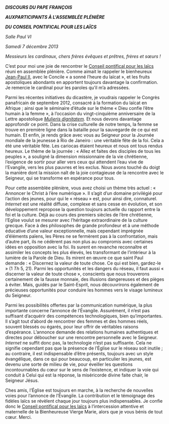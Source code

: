 ***DISCOURS DU PAPE FRANÇOIS***

***AUX******PARTICIPANTS À L'ASSEMBLÉE PLÉNIÈRE***

***DU CONSEIL PONTIFICAL POUR LES LAÏCS***

*Salle Paul VI*

*Samedi 7 décembre 2013*

*Messieurs les cardinaux, chers frères évêques et prêtres, frères et sœurs !*

C’est pour moi une joie de rencontrer le [Conseil pontifical pour les laïcs](http://www.laici.va/content/laici/fr.html) réuni en assemblée plénière. Comme aimait le rappeler le bienheureux [Jean-Paul II](http://www.vatican.va/holy_father/john_paul_ii/index_fr.htm), avec le Concile « a sonné l’heure du laïcat », et les fruits apostoliques abondants en apportent toujours davantage la confirmation. Je remercie le cardinal pour les paroles qu’il m’a adressées.

Parmi les récentes initiatives du dicastère, je voudrais rappeler le Congrès panafricain de septembre 2012, consacré à la formation du laïcat en Afrique ; ainsi que le séminaire d’étude sur le thème « Dieu confie l’être humain à la femme », à l’occasion du vingt-cinquième anniversaire de la Lettre apostolique *[Mulieris dignitatem](http://www.vatican.va/holy_father/john_paul_ii/apost_letters/1988/documents/hf_jp-ii_apl_19880815_mulieris-dignitatem_fr.html).* Et nous devons davantage approfondir ce point. Dans la crise culturelle de notre temps, la femme se trouve en première ligne dans la bataille pour la sauvegarde de ce qui est humain. Et enfin, je rends grâce avec vous au Seigneur pour la Journée mondiale de la jeunesse à Rio de Janeiro : une véritable fête de la foi. Cela a été une véritable fête. Les cariocas étaient heureux et nous ont tous rendus heureux. Le thème de la journée : « Allez et faites des disciples de tous les peuples », a souligné la dimension missionnaire de la vie chrétienne, l’exigence de sortir pour aller vers ceux qui attendent l’eau vive de l’Evangile, vers les plus pauvres et les exclus. Nous avons touché du doigt la manière dont la mission naît de la joie contagieuse de la rencontre avec le Seigneur, qui se transforme en espérance pour tous.

Pour cette assemblée plénière, vous avez choisi un thème très actuel : « Annoncer le Christ à l’ère numérique ». Il s’agit d’un domaine privilégié pour l’action des jeunes, pour qui le « réseau » est, pour ainsi dire, connaturel. *Internet* est une réalité diffuse, complexe et sans cesse en évolution, et son développement repropose la question toujours actuelle du rapport entre la foi et la culture. Déjà au cours des premiers siècles de l’ère chrétienne, l’Eglise voulut se mesurer avec l’héritage extraordinaire de la culture grecque. Face à des philosophes de grande profondeur et à une méthode éducative d’une valeur exceptionnelle, mais cependant imprégnée d’éléments païens, les Pères ne se fermèrent pas à la confrontation, mais d’autre part, ils ne cédèrent pas non plus au compromis avec certaines idées en opposition avec la foi. Ils surent en revanche reconnaître et assimiler les concepts les plus élevés, les transformant de l’intérieur à la lumière de la Parole de Dieu. Ils mirent en œuvre ce que saint Paul demande : « Discernez la valeur de toute chose. Ce qui est bien, gardez-le » (1 *Th* 5, 21). Parmi les opportunités et les dangers du réseau, il faut aussi « discerner la valeur de toute chose », conscients que nous trouverons certainement de la fausse monnaie, des illusions dangereuses et des pièges à éviter. Mais, guidés par le Saint-Esprit, nous découvrirons également de précieuses opportunités pour conduire les hommes vers le visage lumineux du Seigneur.

Parmi les possibilités offertes par la communication numérique, la plus importante concerne l’annonce de l’Évangile. Assurément, il n’est pas suffisant d’acquérir des compétences technologiques, bien qu’importantes. Il s’agit tout d’abord de rencontrer des femmes et des hommes réels, souvent blessés ou égarés, pour leur offrir de véritables raisons d’espérance. L’annonce demande des relations humaines authentiques et directes pour déboucher sur une rencontre personnelle avec le Seigneur. *Internet* ne suffit donc pas, la technologie n’est pas suffisante. Cela ne signifie cependant pas que la présence de l’Église sur le réseau soit inutile ; au contraire, il est indispensable d’être présents, toujours avec un style évangélique, dans ce qui pour beaucoup, en particulier les jeunes, est devenu une sorte de milieu de vie, pour éveiller les questions incontournables du cœur sur le sens de l’existence, et indiquer la voie qui conduit à Celui qui est la réponse, la miséricorde divine faite chair, le Seigneur Jésus.

Ches amis, l’Église est toujours en marche, à la recherche de nouvelles voies pour l’annonce de l’Évangile. La contribution et le témoignage des fidèles laïcs se révèlent chaque jour toujours plus indispensables. Je confie donc le [Conseil pontifical pour les laïcs](http://www.laici.va/content/laici/fr.html) à l’intercession attentive et maternelle de la Bienheureuse Vierge Marie, alors que je vous bénis de tout cœur. Merci.